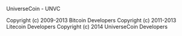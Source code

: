 UniverseCoin - UNVC

Copyright (c) 2009-2013 Bitcoin Developers
Copyright (c) 2011-2013 Litecoin Developers
Copyright (c) 2014 UniverseCoin Developers